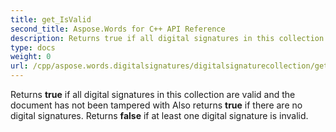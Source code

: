 ```yaml
---
title: get_IsValid
second_title: Aspose.Words for C++ API Reference
description: Returns true if all digital signatures in this collection are valid and the document has not been tampered with Also returns true if there are no digital signatures. Returns false if at least one digital signature is invalid. 
type: docs
weight: 0
url: /cpp/aspose.words.digitalsignatures/digitalsignaturecollection/get_isvalid/
---
```


Returns **true** if all digital signatures in this collection are valid and the document has not been tampered with Also returns **true** if there are no digital signatures. Returns **false** if at least one digital signature is invalid. 

